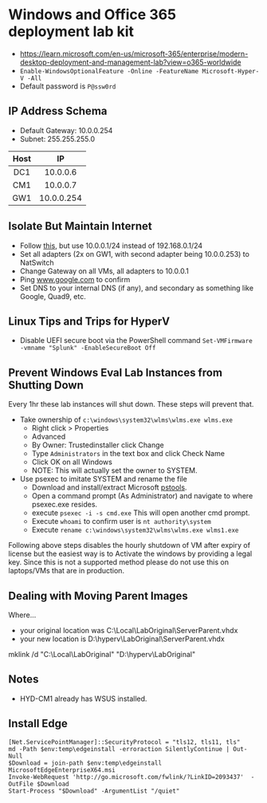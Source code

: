 # Windows and Office 365 deployment lab kit
- https://learn.microsoft.com/en-us/microsoft-365/enterprise/modern-desktop-deployment-and-management-lab?view=o365-worldwide
- ```Enable-WindowsOptionalFeature -Online -FeatureName Microsoft-Hyper-V -All```
- Default password is ```P@ssw0rd```

## IP Address Schema
- Default Gateway: 10.0.0.254
- Subnet: 255.255.255.0

| Host    | IP           |
| :-----: | :----------: |
|     DC1 | 10.0.0.6     |
|  CM1    |   10.0.0.7   |
|     GW1 | 10.0.0.254   | 

## Isolate But Maintain Internet
- Follow [this](https://github.com/TonyPhipps/tech-notes/blob/main/Products/hyperv.md), but use 10.0.0.1/24 instead of 192.168.0.1/24
- Set all adapters (2x on GW1, with second adapter being 10.0.0.253) to NatSwitch
- Change Gateway on all VMs, all adapters to 10.0.0.1
- Ping www.google.com to confirm
- Set DNS to your internal DNS (if any), and secondary as something like Google, Quad9, etc.

## Linux Tips and Trips for HyperV
- Disable UEFI secure boot via the PowerShell command ```Set-VMFirmware -vmname "Splunk" -EnableSecureBoot Off```

## Prevent Windows Eval Lab Instances from Shutting Down
Every 1hr these lab instances will shut down. These steps will prevent that.
- Take ownership of ```c:\windows\system32\wlms\wlms.exe wlms.exe```
  - Right click > Properties
  - Advanced
  - By Owner: Trustedinstaller click Change
  - Type ```Administrators``` in the text box and click Check Name
  - Click OK on all Windows
  - NOTE: This will actually set the owner to SYSTEM.
- Use psexec to imitate SYSTEM and rename the file
  - Download and install/extract Microsoft [pstools](https://learn.microsoft.com/en-us/sysinternals/downloads/pstools).
  - Open a command prompt (As Administrator) and navigate to where psexec.exe resides.
  - execute ```psexec -i -s cmd.exe``` This will open another cmd prompt.
  - Execute ```whoami``` to confirm user is ```nt authority\system```
  - Execute ```rename c:\windows\system32\wlms\wlms.exe wlms1.exe```

Following above steps disables the hourly shutdown of VM after expiry of license but the easiest way is to Activate the windows by providing a legal key. Since this is not a supported method please do not use this on laptops/VMs that are in production.

## Dealing with Moving Parent Images
Where...
- your original location was C:\Local\LabOriginal\ServerParent.vhdx
- your new location is D:\hyperv\LabOriginal\ServerParent.vhdx

mklink /d "C:\Local\LabOriginal" "D:\hyperv\LabOriginal"

## Notes
- HYD-CM1 already has WSUS installed.


## Install Edge
```
[Net.ServicePointManager]::SecurityProtocol = "tls12, tls11, tls"
md -Path $env:temp\edgeinstall -erroraction SilentlyContinue | Out-Null
$Download = join-path $env:temp\edgeinstall MicrosoftEdgeEnterpriseX64.msi
Invoke-WebRequest 'http://go.microsoft.com/fwlink/?LinkID=2093437'  -OutFile $Download
Start-Process "$Download" -ArgumentList "/quiet"
```
